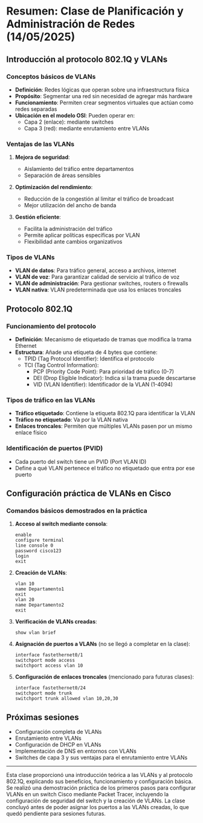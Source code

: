 # Resumen: Clase de Planificación y Administración de Redes (14/05/2025)

## Introducción al protocolo 802.1Q y VLANs

### Conceptos básicos de VLANs
- **Definición**: Redes lógicas que operan sobre una infraestructura física
- **Propósito**: Segmentar una red sin necesidad de agregar más hardware
- **Funcionamiento**: Permiten crear segmentos virtuales que actúan como redes separadas
- **Ubicación en el modelo OSI**: Pueden operar en:
  - Capa 2 (enlace): mediante switches
  - Capa 3 (red): mediante enrutamiento entre VLANs

### Ventajas de las VLANs
1. **Mejora de seguridad**:
   - Aislamiento del tráfico entre departamentos
   - Separación de áreas sensibles

2. **Optimización del rendimiento**:
   - Reducción de la congestión al limitar el tráfico de broadcast
   - Mejor utilización del ancho de banda

3. **Gestión eficiente**:
   - Facilita la administración del tráfico
   - Permite aplicar políticas específicas por VLAN
   - Flexibilidad ante cambios organizativos

### Tipos de VLANs
- **VLAN de datos**: Para tráfico general, acceso a archivos, internet
- **VLAN de voz**: Para garantizar calidad de servicio al tráfico de voz
- **VLAN de administración**: Para gestionar switches, routers o firewalls
- **VLAN nativa**: VLAN predeterminada que usa los enlaces troncales

## Protocolo 802.1Q

### Funcionamiento del protocolo
- **Definición**: Mecanismo de etiquetado de tramas que modifica la trama Ethernet
- **Estructura**: Añade una etiqueta de 4 bytes que contiene:
  - TPID (Tag Protocol Identifier): Identifica el protocolo
  - TCI (Tag Control Information):
    - PCP (Priority Code Point): Para prioridad de tráfico (0-7)
    - DEI (Drop Eligible Indicator): Indica si la trama puede descartarse
    - VID (VLAN Identifier): Identificador de la VLAN (1-4094)

### Tipos de tráfico en las VLANs
- **Tráfico etiquetado**: Contiene la etiqueta 802.1Q para identificar la VLAN
- **Tráfico no etiquetado**: Va por la VLAN nativa
- **Enlaces troncales**: Permiten que múltiples VLANs pasen por un mismo enlace físico

### Identificación de puertos (PVID)
- Cada puerto del switch tiene un PVID (Port VLAN ID)
- Define a qué VLAN pertenece el tráfico no etiquetado que entra por ese puerto

## Configuración práctica de VLANs en Cisco

### Comandos básicos demostrados en la práctica
1. **Acceso al switch mediante consola**:
   ```
   enable
   configure terminal
   line console 0
   password cisco123
   login
   exit
   ```

2. **Creación de VLANs**:
   ```
   vlan 10
   name Departamento1
   exit
   vlan 20
   name Departamento2
   exit
   ```

3. **Verificación de VLANs creadas**:
   ```
   show vlan brief
   ```

4. **Asignación de puertos a VLANs** (no se llegó a completar en la clase):
   ```
   interface fastethernet0/1
   switchport mode access
   switchport access vlan 10
   ```

5. **Configuración de enlaces troncales** (mencionado para futuras clases):
   ```
   interface fastethernet0/24
   switchport mode trunk
   switchport trunk allowed vlan 10,20,30
   ```

## Próximas sesiones
- Configuración completa de VLANs
- Enrutamiento entre VLANs
- Configuración de DHCP en VLANs
- Implementación de DNS en entornos con VLANs
- Switches de capa 3 y sus ventajas para el enrutamiento entre VLANs

---

Esta clase proporcionó una introducción teórica a las VLANs y al protocolo 802.1Q, explicando sus beneficios, funcionamiento y configuración básica. Se realizó una demostración práctica de los primeros pasos para configurar VLANs en un switch Cisco mediante Packet Tracer, incluyendo la configuración de seguridad del switch y la creación de VLANs. La clase concluyó antes de poder asignar los puertos a las VLANs creadas, lo que quedó pendiente para sesiones futuras.